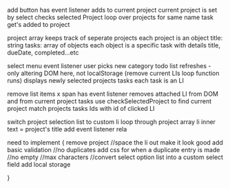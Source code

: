 add button has event listener
    adds to current project
    current project is set by select 
        checks selected Project
            loop over projects for same name
                task get's added to project

project array
    keeps track of seperate projects
    each project is an object
        title: string
        tasks: array of objects
            each object is a specific task with details
                title, dueDate, completed...etc
            

select menu event listener 
    user picks new category 
        todo list refreshes - only altering DOM here, not localStorage
        (remove current LIs
        loop function runs)
            displays newly selected projects tasks
                each task is an LI

remove list items
    x span has event listener
        removes attached LI from DOM and from current project tasks
            use checkSelectedProject to find current project
                match projects tasks Ids with id of clicked LI
            
switch project selection list to custom li
    loop through project array
    li inner text = project's title
    add event listener 
        rela

need to implement {
    remove project
    //space the li out
    make it look good
    add basic validation
        //no duplicates
        add css for when a duplicate entry is made
        //no empty
        //max characters
    //convert select option list into a custom select field
    add local storage
    
}